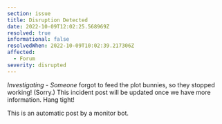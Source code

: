 ```yaml
---
section: issue
title: Disruption Detected
date: 2022-10-09T12:02:25.568969Z
resolved: true
informational: false
resolvedWhen: 2022-10-09T10:02:39.217306Z
affected:
  - Forum
severity: disrupted
---
```

*Investigating* - _Someone_ forgot to feed the plot bunnies, so they stopped working! (Sorry.) This incident post will be updated once we have more information. Hang tight!

This is an automatic post by a monitor bot.
        